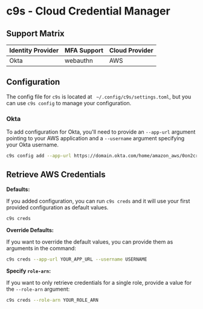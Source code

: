 # c9s - Cloud Credential Manager

## Support Matrix

| Identity Provider | MFA Support | Cloud Provider  |
|---|---|---|
| Okta | webauthn | AWS |

## Configuration

The config file for `c9s` is located at ` ~/.config/c9s/settings.toml`, but you can use `c9s config` to manage your configuration.

### Okta

To add configuration for Okta, you'll need to provide an `--app-url` argument pointing to your AWS application and a `--username` argument specifying your Okta username.

```bash
c9s config add --app-url https://domain.okta.com/home/amazon_aws/0on2crzseasdZUctZ358/272 --username username@domain.com
```

## Retrieve AWS Credentials

**Defaults:**

If you added configuration, you can run `c9s creds` and it will use your first provided configuration as default values.

```bash
c9s creds
```

**Override Defaults:**

If you want to override the default values, you can provide them as arguments in the command:

```bash
c9s creds --app-url YOUR_APP_URL --username USERNAME
```

**Specify `role-arn`:**

If you want to only retrieve credentials for a single role, provide a value for the `--role-arn` argument:

```bash
c9s creds --role-arn YOUR_ROLE_ARN
```
